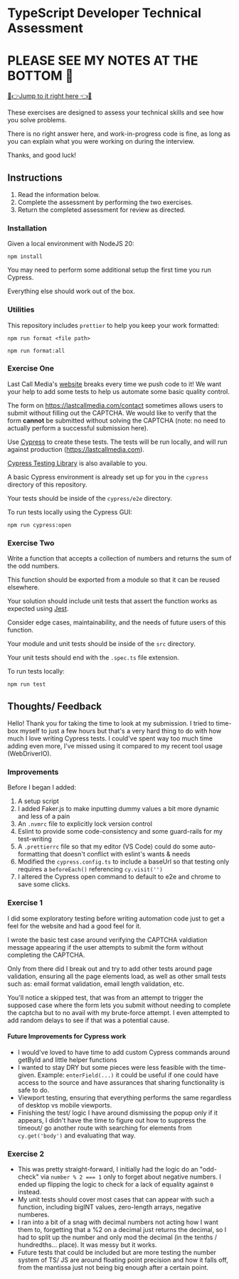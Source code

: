 # TypeScript Developer Technical Assessment

# PLEASE SEE MY NOTES AT THE BOTTOM 🫡
[🚨👉Jump to it right here 👈🚨](#thoughts-feedback)

These exercises are designed to assess your technical skills and see how you
solve problems.

There is no right answer here, and work-in-progress code is fine, as long as you
can explain what you were working on during the interview.

Thanks, and good luck!

## Instructions

1. Read the information below.
2. Complete the assessment by performing the two exercises.
3. Return the completed assessment for review as directed.

### Installation

Given a local environment with NodeJS 20:

```
npm install
```

You may need to perform some additional setup the first time you run Cypress.

Everything else should work out of the box.

### Utilities

This repository includes `prettier` to help you keep your work formatted:

```
npm run format <file path>
```

```
npm run format:all
```

### Exercise One

Last Call Media's [website](https://lastcallmedia.com) breaks every time we push
code to it! We want your help to add some tests to help us automate some basic
quality control.

The form on https://lastcallmedia.com/contact sometimes allows users to
submit without filling out the CAPTCHA. We would like to verify that the form
**cannot** be submitted without solving the CAPTCHA (note: no need to actually
perform a successful submission here).

Use [Cypress](https://www.cypress.io/) to create these tests. The tests will be
run locally, and will run against production (https://lastcallmedia.com).

[Cypress Testing Library](https://testing-library.com/docs/cypress-testing-library/intro)
is also available to you.

A basic Cypress environment is already set up for you in the `cypress` directory
of this repository.

Your tests should be inside of the `cypress/e2e` directory.

To run tests locally using the Cypress GUI:

```
npm run cypress:open
```

### Exercise Two

Write a function that accepts a collection of numbers and returns the sum of the
odd numbers.

This function should be exported from a module so that it can be reused
elsewhere.

Your solution should include unit tests that assert the function works as
expected using [Jest](https://jestjs.io/).

Consider edge cases, maintainability, and the needs of future users of this
function.

Your module and unit tests should be inside of the `src` directory.

Your unit tests should end with the `.spec.ts` file extension.

To run tests locally:

```
npm run test
```

## Thoughts/ Feedback

Hello! Thank you for taking the time to look at my submission. I tried to time-box myself to just a few hours but that's a very hard thing to do with how much I love writing Cypress tests.
I could've spent way too much time adding even more, I've missed using it compared to my recent tool usage (WebDriverIO).

### Improvements

Before I began I added:

1. A setup script
2. I added Faker.js to make inputting dummy values a bit more dynamic and less of a pain
3. An `.nvmrc` file to explicitly lock version control
4. Eslint to provide some code-consistency and some guard-rails for my test-writing
5. A `.prettierrc` file so that my editor (VS Code) could do some auto-formatting that doesn't conflict with eslint's wants & needs
6. Modified the `cypress.config.ts` to include a baseUrl so that testing only requires a `beforeEach()` referencing `cy.visit('')`
7. I altered the Cypress open command to default to e2e and chrome to save some clicks.

### Exercise 1

I did some exploratory testing before writing automation code just to get a feel for the website and had a good feel for it.

I wrote the basic test case around verifying the CAPTCHA valdiation message appearing if the user attempts to submit the form without completing the CAPTCHA.

Only from there did I break out and try to add other tests around page validation, ensuring all the page elements load, as well as other small tests such as:
email format validation, email length validation, etc.

You'll notice a skipped test, that was from an attempt to trigger the supposed case where the form lets you submit without needing to complete the captcha but to no avail with my brute-force attempt. I even attempted to add random delays to see if that was a potential cause.

#### Future Improvements for Cypress work

- I would've loved to have time to add custom Cypress commands around getById and little helper functions
- I wanted to stay DRY but some pieces were less feasible with the time-given. Example: `enterField(...)` it could be useful if one could have access to the source and have assurances that sharing functionality is safe to do.
- Viewport testing, ensuring that everything performs the same regardless of desktop vs mobile viewports.
- Finishing the test/ logic I have around dismissing the popup only if it appears, I didn't have the time to figure out how to suppress the timeout/ go another route with searching for elements from `cy.get('body')` and evaluating that way.

### Exercise 2

- This was pretty straight-forward, I initially had the logic do an "odd-check" via `number % 2 === 1` only to forget about negative numbers. I ended up flipping the logic to check for a lack of equality against `0` instead.
- My unit tests should cover most cases that can appear with such a function, including bigINT values, zero-length arrays, negative numberes.
- I ran into a bit of a snag with decimal numbers not acting how I want them to, forgetting that a %2 on a decimal just returns the decimal, so I had to split up the number and only mod the decimal (in the tenths / hundredths... place). It was messy but it works.
- Future tests that could be included but are more testing the number system of TS/ JS are around floating point precision and how it falls off, from the mantissa just not being big enough after a certain point.
